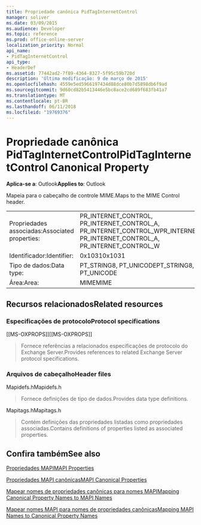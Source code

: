 ```yaml
---
title: Propriedade canônica PidTagInternetControl
manager: soliver
ms.date: 03/09/2015
ms.audience: Developer
ms.topic: reference
ms.prod: office-online-server
localization_priority: Normal
api_name:
- PidTagInternetControl
api_type:
- HeaderDef
ms.assetid: 77442ad2-7f89-4364-8327-5f95c59b720d
description: 'Última modificação: 9 de março de 2015'
ms.openlocfilehash: 4559e5ed5966197434d88dce80b7d5898db6f9ad
ms.sourcegitcommit: 9d60cd82b5413446e5bc8ace2cd689f683fb41a7
ms.translationtype: MT
ms.contentlocale: pt-BR
ms.lasthandoff: 06/11/2018
ms.locfileid: "19769376"
---
```

# <a name="pidtaginternetcontrol-canonical-property"></a><span data-ttu-id="9c0ee-103">Propriedade canônica PidTagInternetControl</span><span class="sxs-lookup"><span data-stu-id="9c0ee-103">PidTagInternetControl Canonical Property</span></span>

  
  
<span data-ttu-id="9c0ee-104">**Aplica-se a**: Outlook</span><span class="sxs-lookup"><span data-stu-id="9c0ee-104">**Applies to**: Outlook</span></span> 
  
<span data-ttu-id="9c0ee-105">Mapeia para o cabeçalho de controle MIME.</span><span class="sxs-lookup"><span data-stu-id="9c0ee-105">Maps to the MIME Control header.</span></span>
  
|||
|:-----|:-----|
|<span data-ttu-id="9c0ee-106">Propriedades associadas:</span><span class="sxs-lookup"><span data-stu-id="9c0ee-106">Associated properties:</span></span>  <br/> |<span data-ttu-id="9c0ee-107">PR_INTERNET_CONTROL, PR_INTERNET_CONTROL_A, PR_INTERNET_CONTROL_W</span><span class="sxs-lookup"><span data-stu-id="9c0ee-107">PR_INTERNET_CONTROL, PR_INTERNET_CONTROL_A, PR_INTERNET_CONTROL_W</span></span>  <br/> |
|<span data-ttu-id="9c0ee-108">Identificador:</span><span class="sxs-lookup"><span data-stu-id="9c0ee-108">Identifier:</span></span>  <br/> |<span data-ttu-id="9c0ee-109">0x1031</span><span class="sxs-lookup"><span data-stu-id="9c0ee-109">0x1031</span></span>  <br/> |
|<span data-ttu-id="9c0ee-110">Tipo de dados:</span><span class="sxs-lookup"><span data-stu-id="9c0ee-110">Data type:</span></span>  <br/> |<span data-ttu-id="9c0ee-111">PT_STRING8, PT_UNICODE</span><span class="sxs-lookup"><span data-stu-id="9c0ee-111">PT_STRING8, PT_UNICODE</span></span>  <br/> |
|<span data-ttu-id="9c0ee-112">Área:</span><span class="sxs-lookup"><span data-stu-id="9c0ee-112">Area:</span></span>  <br/> |<span data-ttu-id="9c0ee-113">MIME</span><span class="sxs-lookup"><span data-stu-id="9c0ee-113">MIME</span></span>  <br/> |
   
## <a name="related-resources"></a><span data-ttu-id="9c0ee-114">Recursos relacionados</span><span class="sxs-lookup"><span data-stu-id="9c0ee-114">Related resources</span></span>

### <a name="protocol-specifications"></a><span data-ttu-id="9c0ee-115">Especificações de protocolo</span><span class="sxs-lookup"><span data-stu-id="9c0ee-115">Protocol specifications</span></span>

<span data-ttu-id="9c0ee-116">[[MS-OXPROPS]]</span><span class="sxs-lookup"><span data-stu-id="9c0ee-116">[[MS-OXPROPS]]</span></span> 
  
> <span data-ttu-id="9c0ee-117">Fornece referências a relacionados especificações de protocolo do Exchange Server.</span><span class="sxs-lookup"><span data-stu-id="9c0ee-117">Provides references to related Exchange Server protocol specifications.</span></span>
    
### <a name="header-files"></a><span data-ttu-id="9c0ee-118">Arquivos de cabeçalho</span><span class="sxs-lookup"><span data-stu-id="9c0ee-118">Header files</span></span>

<span data-ttu-id="9c0ee-119">Mapidefs.h</span><span class="sxs-lookup"><span data-stu-id="9c0ee-119">Mapidefs.h</span></span>
  
> <span data-ttu-id="9c0ee-120">Fornece definições de tipo de dados.</span><span class="sxs-lookup"><span data-stu-id="9c0ee-120">Provides data type definitions.</span></span>
    
<span data-ttu-id="9c0ee-121">Mapitags.h</span><span class="sxs-lookup"><span data-stu-id="9c0ee-121">Mapitags.h</span></span>
  
> <span data-ttu-id="9c0ee-122">Contém definições das propriedades listadas como propriedades associadas.</span><span class="sxs-lookup"><span data-stu-id="9c0ee-122">Contains definitions of properties listed as associated properties.</span></span>
    
## <a name="see-also"></a><span data-ttu-id="9c0ee-123">Confira também</span><span class="sxs-lookup"><span data-stu-id="9c0ee-123">See also</span></span>



[<span data-ttu-id="9c0ee-124">Propriedades MAPI</span><span class="sxs-lookup"><span data-stu-id="9c0ee-124">MAPI Properties</span></span>](mapi-properties.md)
  
[<span data-ttu-id="9c0ee-125">Propriedades MAPI canônicas</span><span class="sxs-lookup"><span data-stu-id="9c0ee-125">MAPI Canonical Properties</span></span>](mapi-canonical-properties.md)
  
[<span data-ttu-id="9c0ee-126">Mapear nomes de propriedades canônicas para nomes MAPI</span><span class="sxs-lookup"><span data-stu-id="9c0ee-126">Mapping Canonical Property Names to MAPI Names</span></span>](mapping-canonical-property-names-to-mapi-names.md)
  
[<span data-ttu-id="9c0ee-127">Mapear nomes MAPI para nomes de propriedades canônicas</span><span class="sxs-lookup"><span data-stu-id="9c0ee-127">Mapping MAPI Names to Canonical Property Names</span></span>](mapping-mapi-names-to-canonical-property-names.md)

